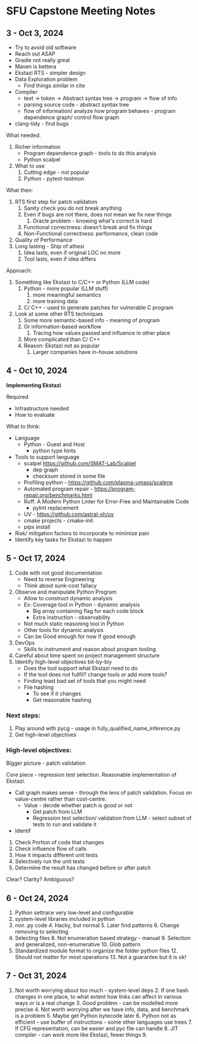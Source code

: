 # SFU Capstone Meeting Notes

## 3 - Oct 3, 2024

- Try to avoid old software
- Reach out ASAP
- Gradle not really great
- Maven is bettera
- Ekstazi RTS - simpler design
- Data Exploration problem
	- Find things similar in cite
- Compiler
	- text -> token -> Abstract syntax tree -> program -> flow of info
	- parsing source code - abstract syntax tree
	- flow of information/ analyze how program behaves - program dependence graph/ control flow graph
- clang-tidy - find bugs

What needed:
1. Richer information
	- Program dependence graph - tools to do this analysis
	- Python scalpel
2. What to use
	1. Cutting edge - not popular
	2. Python - pytest-testmon

What then:
1. RTS first step for patch validation
	1. Sanity check you do not break anything
	2. Even if bugs are not there, does not mean we fix new things
		1. Oracle problem - knowing what's correct is hard
	3. Functional correctness: doesn't break and fix things
	4. Non-Functional correctness: performance, clean code
2. Quality of Performance
3. Long lasting - Ship of athesi
	1. Idea lasts, even if original LOC no more
	2. Tool lasts, even if idea differs

Approach:
1. Something like Ekstazi to C/C++ or Python (LLM code)
	1. Python - more popular (LLM stuff)
		1. more meaningful semantics
		2. more training data
	2. C/ C++ - used to generate patches for vulnerable C program
2. Look at some other RTS techniques
	1. Some more semantic-based info - meaning of program
	2. Or information-based workflow
		1. Tracing how values passed and influence in other place
	3. More complicated than C/ C++
	4. Reason: Ekstazi not as popular
		1. Larger companies have in-house solutions

## 4 - Oct 10, 2024

**Implementing Ekstazi**

Required
- Infrastructure needed
- How to evaluate

What to think:
- Language
	- Python - Guest and Host
		- python type hints
- Tools to support language
	- scalpel https://github.com/SMAT-Lab/Scalpel
		- dep graph
		- checksum stored in some file
	- Profiling python - https://github.com/plasma-umass/scalene
	- Automated program repair - https://program-repair.org/benchmarks.html
	- Ruff: A Modern Python Linter for Error-Free and Maintainable Code
		- pylint replacement
	- UV - https://github.com/astral-sh/uv
	- cmake projects - cmake-init
	- pipx install
- Risk/ mitigation factors to incorporate to minimize pain
- Identify key tasks for Ekstazi to happen


## 5 - Oct 17, 2024

1. Code with not good documentation
    - Need to reverse Engineering
    - Think about sunk-cost fallacy
2. Observe and manipulate Python Program
    - Allow to construct dynamic analysis
    - Ex: Coverage tool in Python - dynamic analysis
        - Big array containing flag for each code block
        - Extra instruction - observability
    - Not much static reasoning tool in Python
    - Other tools for dynamic analysis
    - Can be Good enough for now if good enough
3. DevOps
    - Skills to instrument and reason about program tooling
4. Careful about time spent on project management structure
5. Identify high-level objectives bit-by-biy
    - Does the tool support what Ekstazi need to do
    - If the tool does not fullfil? change tools or add more tools?
    - Finding least bad set of tools that you might need
    - File hashing
        - To see if it changes
        - Get reasonable hashing


### Next steps:
1. Play around with pycg - usage in fully_qualified_name_inference.py
2. Get high-level objectives

### High-level objectives:
Bigger picture - patch validation

Core piece - regression test selection. Reasonable implementation of Ekstazi.
- Call graph makes sense - through the lens of patch validation. Focus on value-centre rather than cost-centre.
    - Value - decide whether patch is good or not
        - Get patch from LLM
        - Regression test selection/ validation from LLM - select subset of tests to run and validate it
- Identif


1. Check Portion of code that changes
2. Check influence flow of calls
3. How it impacts different unit tests
4. Selectively run the unit tests
5. Determine the result has changed before or after patch

Clear? Clarity? Ambiguous?

## 6 - Oct 24, 2024

1. Python settrace very low-level and configurable
2. system-level libraries included in python
3. non .py code 
    4. Hacky, but normal
    5. Later find patterns
    6. Change removing to selecting
7. Selecting files
    8. Not enumeration based strategy - manual
    9. Selection and generalized, non-enumerative
        10. Glob pattern
11. Standardized module format to organize the folder python files
    12. Should not matter for most operations
    13. Not a guarantee but it is ok!


## 7 - Oct 31, 2024

1. Not worth worrying about too much - system-level deps
    2. If one hash changes in one place, to what extent how links can affect in various ways or is a real change
    3. Good problem - can be modelled more precise
    4. Not worth worrying after we have info, data, and benchmark is a problem
    5. Maybe get Python bytecode later
    6. Python not as efficient - use buffer of instructions - some other languages use trees
    7. If CFG representation, can be easier and pyc file can handle
    8. JIT compiler - can work more like Ekstazi, fewer things
    9.